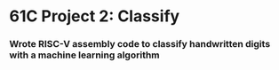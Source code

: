 # 61C Project 2: Classify

### Wrote RISC-V assembly code to classify handwritten digits with a machine learning algorithm
